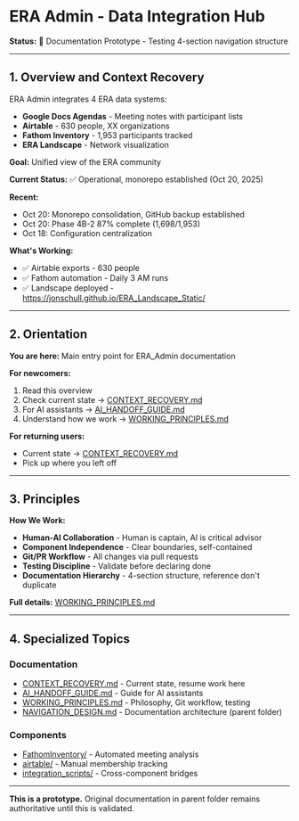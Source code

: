 # ERA Admin - Data Integration Hub

**Status:** 🧪 Documentation Prototype - Testing 4-section navigation structure

---

## 1. Overview and Context Recovery

ERA Admin integrates 4 ERA data systems:

- **Google Docs Agendas** - Meeting notes with participant lists
- **Airtable** - 630 people, XX organizations
- **Fathom Inventory** - 1,953 participants tracked
- **ERA Landscape** - Network visualization

**Goal:** Unified view of the ERA community

**Current Status:** ✅ Operational, monorepo established (Oct 20, 2025)

**Recent:**
- Oct 20: Monorepo consolidation, GitHub backup established
- Oct 20: Phase 4B-2 87% complete (1,698/1,953)
- Oct 18: Configuration centralization

**What's Working:**
- ✅ Airtable exports - 630 people
- ✅ Fathom automation - Daily 3 AM runs
- ✅ Landscape deployed - https://jonschull.github.io/ERA_Landscape_Static/

---

## 2. Orientation

**You are here:** Main entry point for ERA_Admin documentation

**For newcomers:**
1. Read this overview
2. Check current state → [CONTEXT_RECOVERY.md](CONTEXT_RECOVERY.md)
3. For AI assistants → [AI_HANDOFF_GUIDE.md](AI_HANDOFF_GUIDE.md)
4. Understand how we work → [WORKING_PRINCIPLES.md](WORKING_PRINCIPLES.md)

**For returning users:**
- Current state → [CONTEXT_RECOVERY.md](CONTEXT_RECOVERY.md)
- Pick up where you left off

---

## 3. Principles

**How We Work:**

- **Human-AI Collaboration** - Human is captain, AI is critical advisor
- **Component Independence** - Clear boundaries, self-contained
- **Git/PR Workflow** - All changes via pull requests
- **Testing Discipline** - Validate before declaring done
- **Documentation Hierarchy** - 4-section structure, reference don't duplicate

**Full details:** [WORKING_PRINCIPLES.md](WORKING_PRINCIPLES.md)

---

## 4. Specialized Topics

### Documentation

- [CONTEXT_RECOVERY.md](CONTEXT_RECOVERY.md) - Current state, resume work here
- [AI_HANDOFF_GUIDE.md](AI_HANDOFF_GUIDE.md) - Guide for AI assistants
- [WORKING_PRINCIPLES.md](WORKING_PRINCIPLES.md) - Philosophy, Git workflow, testing
- [NAVIGATION_DESIGN.md](../NAVIGATION_DESIGN.md) - Documentation architecture (parent folder)

### Components

- [FathomInventory/](FathomInventory/) - Automated meeting analysis
- [airtable/](airtable/) - Manual membership tracking
- [integration_scripts/](integration_scripts/) - Cross-component bridges

---

**This is a prototype.** Original documentation in parent folder remains authoritative until this is validated.
